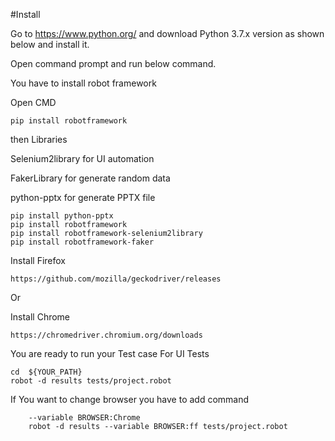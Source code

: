 #Install

Go to https://www.python.org/ and download Python 3.7.x version as shown below and install it.

 Open command prompt and run below command.

 You have to install robot framework

Open CMD

    pip install robotframework

then Libraries

Selenium2library for UI automation

FakerLibrary for generate random data

python-pptx for generate PPTX file
    
    pip install python-pptx
    pip install robotframework
    pip install robotframework-selenium2library
    pip install robotframework-faker


Install Firefox

    https://github.com/mozilla/geckodriver/releases

Or 

Install Chrome 

    https://chromedriver.chromium.org/downloads

You are ready to run your Test case
 For UI Tests
 
    cd  ${YOUR_PATH}
    robot -d results tests/project.robot
    
If You want to change browser you have to add command 
        
        --variable BROWSER:Chrome
        robot -d results --variable BROWSER:ff tests/project.robot
